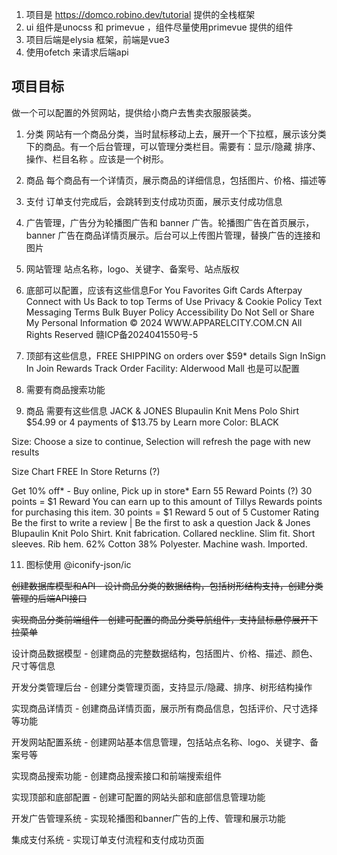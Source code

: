 1. 项目是 https://domco.robino.dev/tutorial 提供的全栈框架
2. ui 组件是unocss 和 primevue ，组件尽量使用primevue 提供的组件
3. 项目后端是elysia 框架，前端是vue3
4. 使用ofetch 来请求后端api



## 项目目标
 做一个可以配置的外贸网站，提供给小商户去售卖衣服服装类。
 1. 分类 网站有一个商品分类，当时鼠标移动上去，展开一个下拉框，展示该分类下的商品。有一个后台管理，可以管理分类栏目。需要有：显示/隐藏	排序、操作、栏目名称 。应该是一个树形。

 2. 商品 每个商品有一个详情页，展示商品的详细信息，包括图片、价格、描述等
 5. 支付 订单支付完成后，会跳转到支付成功页面，展示支付成功信息
 6. 广告管理，广告分为轮播图广告和 banner 广告。轮播图广告在首页展示，banner 广告在商品详情页展示。后台可以上传图片管理，替换广告的连接和图片
 7. 网站管理 站点名称，logo、关键字、备案号、站点版权
 8. 底部可以配置，应该有这些信息For You
Favorites
Gift Cards
Afterpay
Connect with Us
Back to top
Terms of Use
Privacy & Cookie Policy
Text Messaging Terms
Bulk Buyer Policy
Accessibility
Do Not Sell or Share My Personal Information
© 2024 WWW.APPARELCITY.COM.CN All Rights Reserved 赣ICP备2024041550号-5

9. 顶部有这些信息，FREE SHIPPING on orders over $59* details
Sign InSign In
Join Rewards
Track Order
 Facility: Alderwood Mall
 也是可以配置 

 10. 需要有商品搜索功能


11. 商品 需要有这些信息 
JACK & JONES Blupaulin Knit Mens Polo Shirt
$54.99
or 4 payments of $13.75 by Learn more
Color: BLACK


Size:
Choose a size to continue, Selection will refresh the page with new results
    
Size Chart
FREE In Store Returns (?)

Get 10% off* - Buy online, Pick up in store*
Earn 55 Reward Points (?)
30 points = $1 Reward
You can earn up to this amount of Tillys Rewards points for purchasing this item. 30 points = $1 Reward
5 out of 5 Customer Rating
Be the first to write a review
| Be the first to ask a question
Jack & Jones Blupaulin Knit Polo Shirt. Knit fabrication. Collared neckline. Slim fit. Short sleeves. Rib hem. 62% Cotton 38% Polyester. Machine wash. Imported.

11. 图标使用 @iconify-json/ic

~~创建数据库模型和API - 设计商品分类的数据结构，包括树形结构支持，创建分类管理的后端API接口~~


~~实现商品分类前端组件 - 创建可配置的商品分类导航组件，支持鼠标悬停展开下拉菜单~~

设计商品数据模型 - 创建商品的完整数据结构，包括图片、价格、描述、颜色、尺寸等信息

开发分类管理后台 - 创建分类管理页面，支持显示/隐藏、排序、树形结构操作

实现商品详情页 - 创建商品详情页面，展示所有商品信息，包括评价、尺寸选择等功能

开发网站配置系统 - 创建网站基本信息管理，包括站点名称、logo、关键字、备案号等

实现商品搜索功能 - 创建商品搜索接口和前端搜索组件

实现顶部和底部配置 - 创建可配置的网站头部和底部信息管理功能

开发广告管理系统 - 实现轮播图和banner广告的上传、管理和展示功能

集成支付系统 - 实现订单支付流程和支付成功页面